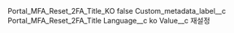 <?xml version="1.0" encoding="UTF-8"?>
<CustomMetadata xmlns="http://soap.sforce.com/2006/04/metadata" xmlns:xsi="http://www.w3.org/2001/XMLSchema-instance" xmlns:xsd="http://www.w3.org/2001/XMLSchema">
    <label>Portal_MFA_Reset_2FA_Title_KO</label>
    <protected>false</protected>
    <values>
        <field>Custom_metadata_label__c</field>
        <value xsi:type="xsd:string">Portal_MFA_Reset_2FA_Title</value>
    </values>
    <values>
        <field>Language__c</field>
        <value xsi:type="xsd:string">ko</value>
    </values>
    <values>
        <field>Value__c</field>
        <value xsi:type="xsd:string">재설정</value>
    </values>
</CustomMetadata>
